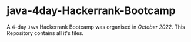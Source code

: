 # java-4day-Hackerrank-Bootcamp
A 4-day `Java` Hackerrank Bootcamp was organised in *October 2022*. This Repository contains all it's files.
